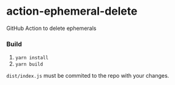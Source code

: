 # action-ephemeral-delete
GitHub Action to delete ephemerals

### Build

1. `yarn install`
2. `yarn build`

`dist/index.js` must be commited to the repo with your changes.